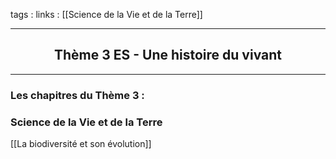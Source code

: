 tags : 
links : [[Science de la Vie et de la Terre]]

****

<h2 style="text-align: center;"> Thème 3 ES - Une histoire du vivant </h2>

****


### Les chapitres du Thème 3 :

### Science de la Vie et de la Terre

[[La biodiversité et son évolution]]